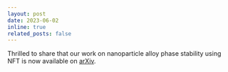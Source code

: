 ```yaml
---
layout: post
date: 2023-06-02
inline: true
related_posts: false
---
```


Thrilled to share that our work on nanoparticle alloy phase stability using NFT is now available on <a href='https://arxiv.org/abs/2306.01846'> arXiv</a>.
